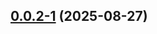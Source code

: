 ## [0.0.2-1](https://github.com/GhentCDH/annotated-text/compare/v0.0.2-0...v0.0.2-1) (2025-08-27)



